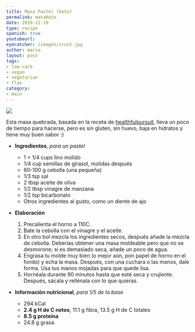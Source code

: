 ```yaml
---
title: Masa Pastel (keto)
permalink: masaKeto
date: 2016-12-10
type: recipe
spanish: true
youtubeurl: 
eyecatcher: /images/crust.jpg
author: maria
layout: post
tags:
- low-carb
- vegan
- vegetarian
- flax
category:
- main
---
```


<img src="https://farm1.staticflickr.com/591/31553200562_c11ef9c964_o_d.jpg" />

Esta masa quebrada, basada en la receta de [healthfulpursuit](http://www.healthfulpursuit.com), lleva un poco de tiempo para hacerse, pero es sin gluten, sin huevo, baja en hidratos y tiene muy buen sabor :) 


* **Ingredientes**, _para un pastel_
  - 1 + 1/4 cups lino molido
  - 1/4 cup semillas de girasol, molidas después
  - 80-100 g cebolla (una pequeña)
  - 1/3 tsp sal
  - 2 tbsp aceite de oliva
  - 1/2 tbsp vinagre de manzana
  - 1/2 tsp bicarbonato
  - Otros ingredientes al gusto, como un diente de ajo


* **Elaboración**
  1. Precalienta el horno a 110C.
  2. Bate la cebolla con el vinagre y el aceite. 
  3. En otro bol mezcla los ingredientes secos, después añade la mezcla de cebolla. Deberías obtener una masa moldeable pero que no se desmorone; si es demasiado seca, añade un poco de agua.
  4. Engrasa tu molde muy bien (o mejor aún, pon papel de horno en el fondo) y echa la masa. Después, con una cuchara o las manos, dale forma. Usa tus manos mojadas para que quede lisa.
  5. Hornéala durante 90 minutos hasta que esté seca y crujiente. Después, sácala y rellénala con lo que quieras.


* **Información nutricional**, _para 1/5 de la base_
  * 294 kCal
  * **2.4 g H de C netos**, 11.1 g fibra, 13.5 g H de C totales
  * **8.5 g proteina**
  * 24.8 g grasa
